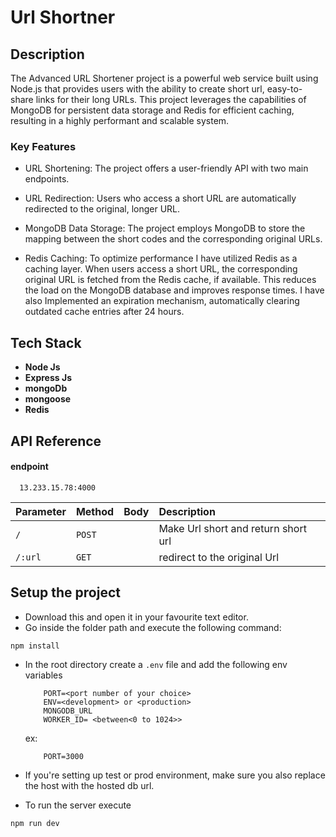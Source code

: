 # Url Shortner

## Description
The Advanced URL Shortener project is a powerful web service built using Node.js that provides users with the ability to create short url, easy-to-share links for their long URLs. This project leverages the capabilities of MongoDB for persistent data storage and Redis for efficient caching, resulting in a highly performant and scalable system.

### Key Features

- URL Shortening: The project offers a user-friendly API with two main endpoints.

- URL Redirection: Users who access a short URL are automatically redirected to the original, longer URL.

- MongoDB Data Storage: The project employs MongoDB to store the mapping between the short codes and the corresponding original URLs.

- Redis Caching: To optimize performance I have utilized Redis as a caching layer. When users access a short URL, the corresponding original URL is fetched from the Redis cache, if available. This reduces the load on the MongoDB database and improves response times. I have also Implemented an expiration mechanism, automatically clearing outdated cache entries after 24 hours.
## Tech Stack
- **Node Js**
- **Express Js**
- **mongoDb**
- **mongoose**
- **Redis**

## API Reference

#### endpoint
```http
  13.233.15.78:4000
```

| Parameter | Method   | Body | Description                    |
| :-------- | :------- |:------- |:-------------------------   |
| `/` | `POST` |         |Make Url short and return short url  |
| `/:url` | `GET` |         |redirect to the original Url    |

## Setup the project

 - Download this and open it in your favourite text editor. 
 - Go inside the folder path and execute the following command:
  ```
  npm install
  ```
 - In the root directory create a `.env` file and add the following env variables
    ```
        PORT=<port number of your choice>
        ENV=<development> or <production>
        MONGODB_URL
        WORKER_ID= <between<0 to 1024>>
    ```
    ex: 
    ```
        PORT=3000
    ```
 - If you're setting up test or prod environment, make sure you also replace the host with the hosted db url.

 - To run the server execute
 ```
 npm run dev
 ```
